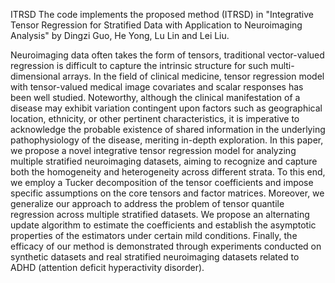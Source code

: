 ITRSD
The code implements the proposed method (ITRSD) in  "Integrative Tensor Regression for Stratified  Data with Application to Neuroimaging Analysis" by Dingzi Guo, He Yong, Lu Lin and Lei Liu. 



Neuroimaging data often takes the form of tensors, traditional vector-valued regression is difficult to capture the intrinsic structure for such multi-dimensional arrays. In the field of clinical medicine, tensor regression model with tensor-valued medical image covariates and scalar responses has been well studied. Noteworthy, although the clinical manifestation of a disease may exhibit variation contingent upon factors such as geographical location, ethnicity, or other pertinent characteristics, it is imperative to acknowledge the probable existence of shared information in the underlying pathophysiology of the disease, meriting in-depth exploration. In this paper, we propose a novel integrative tensor regression model for analyzing multiple stratified neuroimaging datasets, aiming to recognize and capture both the homogeneity and heterogeneity across different strata. To this end, we employ a Tucker decomposition of the tensor coefficients and impose specific assumptions on the core tensors and factor matrices. Moreover, we generalize our approach to address the problem of tensor quantile regression across multiple stratified datasets.  We propose an alternating update algorithm to estimate the coefficients and establish the asymptotic properties of the estimators under certain mild conditions. Finally, the efficacy of our method is demonstrated through experiments conducted on synthetic datasets and real stratified neuroimaging datasets related to ADHD (attention deficit hyperactivity disorder).
